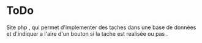 # ToDo
Site php , qui permet d'implementer des taches dans une base de données et d'indiquer a l'aire d'un bouton si la tache est realisée ou pas .
